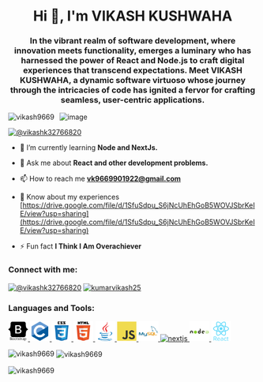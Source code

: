 <h1 align="center">Hi 👋, I'm VIKASH KUSHWAHA</h1>
<h3 align="center">In the vibrant realm of software development, where innovation meets functionality, emerges a luminary who has harnessed the power of React and Node.js to craft digital experiences that transcend expectations. Meet VIKASH KUSHWAHA, a dynamic software virtuoso whose journey through the intricacies of code has ignited a fervor for crafting seamless, user-centric applications.</h3>

<img align="right" alt="image" width="400" src="https://user-images.githubusercontent.com/55389276/140866485-8fb1c876-9a8f-4d6a-98dc-08c4981eaf70.gif">
<p align="left"> <img src="https://komarev.com/ghpvc/?username=vikash9669&label=Profile%20views&color=0e75b6&style=flat" alt="vikash9669" /> </p>

<p align="left"> <a href="https://twitter.com/@vikashk32766820" target="blank"><img src="https://img.shields.io/twitter/follow/@vikashk32766820?logo=twitter&style=for-the-badge" alt="@vikashk32766820" /></a> </p>

- 🌱 I’m currently learning **Node and NextJs.**

- 💬 Ask me about **React and other development problems.**

- 📫 How to reach me **vk9669901922@gmail.com**

- 📄 Know about my experiences [https://drive.google.com/file/d/1SfuSdpu_S6jNcUhEhGoB5WOVJSbrKeIE/view?usp=sharing](https://drive.google.com/file/d/1SfuSdpu_S6jNcUhEhGoB5WOVJSbrKeIE/view?usp=sharing)

- ⚡ Fun fact **I Think I Am Overachiever**

<h3 align="left">Connect with me:</h3>
<p align="left">
<a href="https://twitter.com/@vikashk32766820" target="blank"><img align="center" src="https://raw.githubusercontent.com/rahuldkjain/github-profile-readme-generator/master/src/images/icons/Social/twitter.svg" alt="@vikashk32766820" height="30" width="40" /></a>
<a href="https://linkedin.com/in/kumarvikash25" target="blank"><img align="center" src="https://raw.githubusercontent.com/rahuldkjain/github-profile-readme-generator/master/src/images/icons/Social/linked-in-alt.svg" alt="kumarvikash25" height="30" width="40" /></a>
</p>

<h3 align="left">Languages and Tools:</h3>
<p align="left"> <a href="https://getbootstrap.com" target="_blank" rel="noreferrer"> <img src="https://raw.githubusercontent.com/devicons/devicon/master/icons/bootstrap/bootstrap-plain-wordmark.svg" alt="bootstrap" width="40" height="40"/> </a> <a href="https://www.cprogramming.com/" target="_blank" rel="noreferrer"> <img src="https://raw.githubusercontent.com/devicons/devicon/master/icons/c/c-original.svg" alt="c" width="40" height="40"/> </a> <a href="https://www.w3schools.com/css/" target="_blank" rel="noreferrer"> <img src="https://raw.githubusercontent.com/devicons/devicon/master/icons/css3/css3-original-wordmark.svg" alt="css3" width="40" height="40"/> </a> <a href="https://www.w3.org/html/" target="_blank" rel="noreferrer"> <img src="https://raw.githubusercontent.com/devicons/devicon/master/icons/html5/html5-original-wordmark.svg" alt="html5" width="40" height="40"/> </a> <a href="https://www.java.com" target="_blank" rel="noreferrer"> <img src="https://raw.githubusercontent.com/devicons/devicon/master/icons/java/java-original.svg" alt="java" width="40" height="40"/> </a> <a href="https://developer.mozilla.org/en-US/docs/Web/JavaScript" target="_blank" rel="noreferrer"> <img src="https://raw.githubusercontent.com/devicons/devicon/master/icons/javascript/javascript-original.svg" alt="javascript" width="40" height="40"/> </a> <a href="https://www.mysql.com/" target="_blank" rel="noreferrer"> <img src="https://raw.githubusercontent.com/devicons/devicon/master/icons/mysql/mysql-original-wordmark.svg" alt="mysql" width="40" height="40"/> </a> <a href="https://nextjs.org/" target="_blank" rel="noreferrer"> <img src="https://cdn.worldvectorlogo.com/logos/nextjs-2.svg" alt="nextjs" width="40" height="40"/> </a> <a href="https://nodejs.org" target="_blank" rel="noreferrer"> <img src="https://raw.githubusercontent.com/devicons/devicon/master/icons/nodejs/nodejs-original-wordmark.svg" alt="nodejs" width="40" height="40"/> </a> <a href="https://reactjs.org/" target="_blank" rel="noreferrer"> <img src="https://raw.githubusercontent.com/devicons/devicon/master/icons/react/react-original-wordmark.svg" alt="react" width="40" height="40"/> </a> </p>

<p><img align="left" src="https://github-readme-stats.vercel.app/api/top-langs?username=vikash9669&show_icons=true&locale=en&layout=compact" alt="vikash9669" /></p>

<p>&nbsp;<img align="center" src="https://github-readme-stats.vercel.app/api?username=vikash9669&show_icons=true&locale=en" alt="vikash9669" /></p>

<p><img align="center" src="https://github-readme-streak-stats.herokuapp.com/?user=vikash9669&" alt="vikash9669" /></p>
